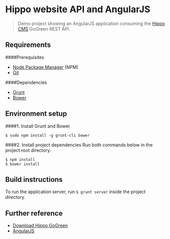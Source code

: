Hippo website API and AngularJS
===============================

> Demo project showing an AngularJS application consuming the [Hippo CMS](http://www.onehippo.com/en) GoGreen REST API.

## Requirements
####Prerequisites

* [Node Package Manager](https://npmjs.org/) (NPM)
* [Git](http://git-scm.com/)

####Dependencies

* [Grunt](http://gruntjs.com/)
* [Bower](http://bower.io/)

## Environment setup
####1. Install Grunt and Bower

    $ sudo npm install -g grunt-cli bower
    
####2. Install project dependencies
Run both commands below in the project root directory.

    $ npm install
    $ bower install

## Build instructions
To run the application server, run `$ grunt server` inside the project directory.

## Further reference

* [Download Hippo GoGreen](http://www.onehippo.com/en/resources/demo)
* [AngularJS](http://angularjs.org/)
